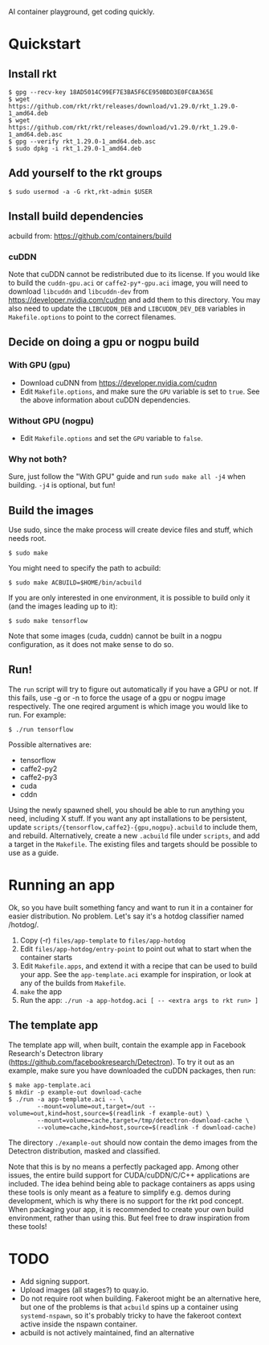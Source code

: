 AI container playground, get coding quickly.


Quickstart
==========

## Install rkt
```
$ gpg --recv-key 18AD5014C99EF7E3BA5F6CE950BDD3E0FC8A365E
$ wget https://github.com/rkt/rkt/releases/download/v1.29.0/rkt_1.29.0-1_amd64.deb
$ wget https://github.com/rkt/rkt/releases/download/v1.29.0/rkt_1.29.0-1_amd64.deb.asc
$ gpg --verify rkt_1.29.0-1_amd64.deb.asc
$ sudo dpkg -i rkt_1.29.0-1_amd64.deb
```

## Add yourself to the rkt groups
```
$ sudo usermod -a -G rkt,rkt-admin $USER
```

## Install build dependencies
acbuild from: https://github.com/containers/build

### cuDDN
Note that cuDDN cannot be redistributed due to its license. If you would like
to build the `cuddn-gpu.aci` or `caffe2-py*-gpu.aci` image, you will need to
download `libcuddn` and `libcuddn-dev` from https://developer.nvidia.com/cudnn
and add them to this directory. You may also need to update the `LIBCUDDN_DEB`
and `LIBCUDDN_DEV_DEB` variables in `Makefile.options` to point to the
correct filenames.

## Decide on doing a gpu or nogpu build

### With GPU (gpu)
* Download cuDNN from https://developer.nvidia.com/cudnn
* Edit `Makefile.options`, and make sure the `GPU` variable is set to `true`.
  See the above information about cuDDN dependencies.

### Without GPU (nogpu)
* Edit `Makefile.options` and set the `GPU` variable to `false`.

### Why not both?
Sure, just follow the "With GPU" guide and run `sudo make all -j4` when
building. `-j4` is optional, but fun!

## Build the images
Use sudo, since the make process will create device files and stuff, which
needs root.
```
$ sudo make
```
You might need to specify the path to acbuild:
```
$ sudo make ACBUILD=$HOME/bin/acbuild
```
If you are only interested in one environment, it is possible to build only it
(and the images leading up to it):
```
$ sudo make tensorflow
```
Note that some images (cuda, cuddn) cannot be built in a nogpu configuration,
as it does not make sense to do so.

## Run!
The `run` script will try to figure out automatically if you have a GPU
or not. If this fails, use -g or -n to force the usage of a gpu or nogpu image
respectively. The one reqired argument is which image you would like to run.
For example:
```
$ ./run tensorflow
```
Possible alternatives are:
* tensorflow
* caffe2-py2
* caffe2-py3
* cuda
* cddn

Using the newly spawned shell, you should be able to run anything you need,
including X stuff. If you want any apt installations to be persistent, update
`scripts/{tensorflow,caffe2}-{gpu,nogpu}.acbuild` to include them, and rebuild.
Alternatively, create a new `.acbuild` file under `scripts`, and add a target
in the `Makefile`. The existing files and targets should be possible to use as
a guide.


Running an app
==============
Ok, so you have built something fancy and want to run it in a container for
easier distribution. No problem. Let's say it's a hotdog classifier named
/hotdog/.

1. Copy (-r) `files/app-template` to `files/app-hotdog`
2. Edit `files/app-hotdog/entry-point` to point out what to start when the
   container starts
5. Edit `Makefile.apps`, and extend it with a recipe that can be used to build
   your app. See the `app-template.aci` example for inspiration, or look at any
   of the builds from `Makefile`.
6. `make` the app
7. Run the app: `./run -a app-hotdog.aci [ -- <extra args to rkt run> ]`

The template app
----------------
The template app will, when built, contain the example app in Facebook
Research's Detectron library (https://github.com/facebookresearch/Detectron).
To try it out as an example, make sure you have downloaded the cuDDN packages,
then run:
```
$ make app-template.aci
$ mkdir -p example-out download-cache
$ ./run -a app-template.aci -- \
        --mount=volume=out,target=/out --volume=out,kind=host,source=$(readlink -f example-out) \
        --mount=volume=cache,target=/tmp/detectron-download-cache \
        --volume=cache,kind=host,source=$(readlink -f download-cache)
```
The directory `./example-out` should now contain the demo images from the
Detectron distribution, masked and classified.

Note that this is by no means a perfectly packaged app. Among other issues, the
entire build support for CUDA/cuDDN/C/C++ applications are included. The idea
behind being able to package containers as apps using these tools is only meant
as a feature to simplify e.g. demos during development, which is why there is
no support for the rkt pod concept. When packaging your app, it is recommended
to create your own build environment, rather than using this. But feel free to
draw inspiration from these tools!


TODO
====
* Add signing support.
* Upload images (all stages?) to quay.io.
* Do not require root when building. Fakeroot might be an alternative here, but
  one of the problems is that `acbuild` spins up a container using
  `systemd-nspawn`, so it's probably tricky to have the fakeroot context active
  inside the nspawn container.
* acbuild is not actively maintained, find an alternative
